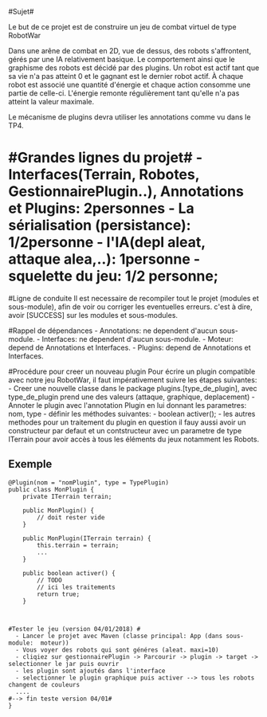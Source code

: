 #Sujet# 

Le but de ce projet est de construire un jeu de combat virtuel de type RobotWar

Dans une arêne de combat en 2D, vue de dessus, des robots s'affrontent, gérés par une IA relativement basique. 
Le comportement ainsi que le graphisme des robots est décidé par des plugins. 
Un robot est actif tant que sa vie n'a pas atteint 0 et le gagnant est le dernier robot actif. 
À chaque robot est associé une quantité d'énergie et chaque action consomme une partie de celle-ci. 
L'énergie remonte régulièrement tant qu'elle n'a pas atteint la valeur maximale. 

Le mécanisme de plugins devra utiliser les annotations comme vu dans le TP4. 


#Grandes lignes du projet#
	- Interfaces(Terrain, Robotes, GestionnairePlugin..),  Annotations et Plugins: 2personnes
	- La sérialisation (persistance): 1/2personne
	- l'IA(depl aleat, attaque alea,..): 1personne
	- squelette du jeu: 1/2 personne; 
=======
#Ligne de conduite
Il est necessaire de recompiler tout le projet (modules et sous-module), afin de voir ou corriger les eventuelles erreurs.
c'est à dire, avoir [SUCCESS] sur les modules et sous-modules.

#Rappel de dépendances 
    - Annotations: ne dependent d'aucun sous-module.
    - Interfaces: ne dependent d'aucun sous-module.
    - Moteur: depend de Annotations et Interfaces.
    - Plugins: depend de Annotations et Interfaces.

#Procédure pour creer un nouveau plugin
Pour écrire un plugin compatible avec notre jeu RobotWar, il faut impérativement suivre les étapes suivantes:
    - Creer une nouvelle classe dans le package plugins.[type_de_plugin], avec type_de_plugin  prend une des valeurs (attaque, graphique, deplacement)
    - Annoter le plugin avec l'annotation Plugin en lui donnant les parametres: nom, type
    - définir les méthodes suivantes:
	    - boolean activer();
        - les autres methodes pour un traitement du plugin en question
il fauy aussi avoir un constructeur par defaut et un contstructeur avec un parametre de type ITerrain pour avoir accès à tous les éléments du jeux notamment les Robots.

## Exemple
```
@Plugin(nom = "nomPlugin", type = TypePlugin)
public class MonPlugin {
    private ITerrain terrain;
 
    public MonPlugin() {
    	// doit rester vide
	}

    public MonPlugin(ITerrain terrain) {
        this.terrain = terrain;
        ...
    }
   
    public boolean activer() {
        // TODO 
		// ici les traitements
        return true;
    }



#Tester le jeu (version 04/01/2018) #
  - Lancer le projet avec Maven (classe principal: App (dans sous-module:  moteur))
  - Vous voyer des robots qui sont généres (aleat. maxi=10)
  - cliqiez sur gestionnairePlugin -> Parcourir -> plugin -> target -> selectionner le jar puis ouvrir
  - les plugin sont ajoutés dans l'interface
  - selectionner le plugin graphique puis activer --> tous les robots changent de couleurs
  ....
#--> fin teste version 04/01#
}

